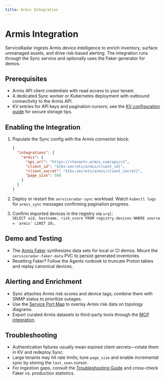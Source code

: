 ```yaml
---
title: Armis Integration
---
```


# Armis Integration

ServiceRadar ingests Armis device intelligence to enrich inventory, surface unmanaged assets, and drive risk-based alerting. The integration runs through the Sync service and optionally uses the Faker generator for demos.

## Prerequisites

- Armis API client credentials with read access to your tenant.
- A dedicated Sync worker or Kubernetes deployment with outbound connectivity to the Armis API.
- KV entries for API keys and pagination cursors; see the [KV configuration guide](./kv-configuration.md) for secure storage tips.

## Enabling the Integration

1. Populate the Sync config with the Armis connector block:

   ```json
   {
     "integrations": {
       "armis": {
         "api_url": "https://<tenant>.armis.com/api/v1",
         "client_id": "${kv:secrets/armis/client_id}",
         "client_secret": "${kv:secrets/armis/client_secret}",
         "page_size": 500
       }
     }
   }
   ```

2. Deploy or restart the `serviceradar-sync` workload. Watch `kubectl logs` for `armis_sync` messages confirming pagination progress.
3. Confirm imported devices in the registry via `srql`:  
   `SELECT uid, hostname, risk_score FROM registry.devices WHERE source = 'armis' LIMIT 20;`.

## Demo and Testing

- The [Armis Faker](./agents.md#armis-faker-service) synthesizes data sets for local or CI demos. Mount the `serviceradar-faker-data` PVC to persist generated inventories.
- Resetting Faker? Follow the Agents runbook to truncate Proton tables and replay canonical devices.

## Alerting and Enrichment

- Sync attaches Armis risk scores and device tags; combine them with SNMP status to prioritize outages.
- Use the [Service Port Map](./service-port-map.md) to overlay Armis risk data on topology diagrams.
- Export curated Armis datasets to third-party tools through the [MCP integration](./mcp-integration.md).

## Troubleshooting

- Authentication failures usually mean expired client secrets—rotate them in KV and redeploy Sync.
- Large tenants may hit rate limits; tune `page_size` and enable incremental sync by storing the `last_seen` cursor.
- For ingestion gaps, consult the [Troubleshooting Guide](./troubleshooting-guide.md#armis) and cross-check Faker vs. production statistics.
